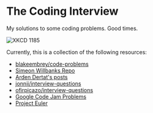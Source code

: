# The Coding Interview

My solutions to some coding problems. Good times.

![XKCD 1185](https://raw2.github.com/mre/the-coding-interview/master/xkcd1185.jpg)


Currently, this is a collection of the following resources:

  * [blakeembrey/code-problems](https://github.com/blakeembrey/code-problems)
  * [Simeon Willbanks Repo](https://github.com/simeonwillbanks/google-interview-questions/tree/master/questions)
  * [Arden Dertat's posts](http://www.ardendertat.com/2012/01/09/programming-interview-questions/)
  * [jonnii/interview-questions](https://github.com/jonnii/interview-questions)
  * [ofirpicazo/interview-questions](https://github.com/ofirpicazo/interview-questions/tree/master/python)
  * [Google Code Jam Problems](https://code.google.com/codejam/)
  * [Project Euler](https://projecteuler.net/)
